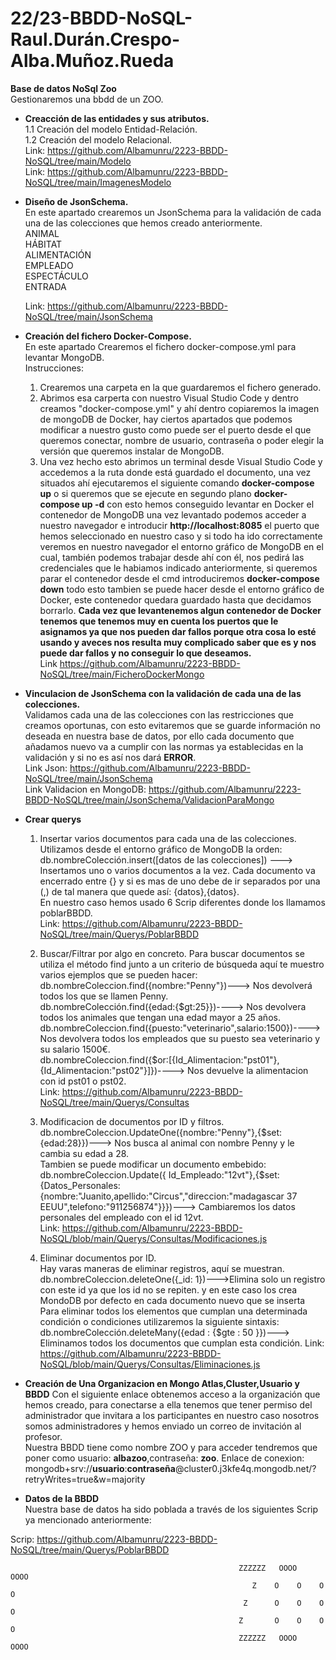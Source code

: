 # 22/23-BBDD-NoSQL-Raul.Durán.Crespo-Alba.Muñoz.Rueda
**Base de datos NoSql Zoo** <br>
Gestionaremos una bbdd de un ZOO.<br>
 * **Creacción de las entidades y sus atributos.**<br>
    1.1 Creación del modelo Entidad-Relación.<br>
    1.2 Creación del modelo Relacional.<br>
    Link: https://github.com/Albamunru/2223-BBDD-NoSQL/tree/main/Modelo<br>
    Link: https://github.com/Albamunru/2223-BBDD-NoSQL/tree/main/ImagenesModelo
 * **Diseño de JsonSchema.**<br>
     En este apartado crearemos un JsonSchema para la validación de cada una de las colecciones que hemos creado anteriormente.<br>
     ANIMAL<br>
     HÁBITAT<br>
     ALIMENTACIÓN<br>
     EMPLEADO<br>
     ESPECTÁCULO<br>
     ENTRADA<br>

     Link: https://github.com/Albamunru/2223-BBDD-NoSQL/tree/main/JsonSchema

 * **Creación del fichero Docker-Compose.**<br>
    En este apartado Crearemos el fichero docker-compose.yml para levantar MongoDB.<br>
    Instrucciones:<br>
    1. Crearemos una carpeta en la que guardaremos el fichero generado.<br>
    2. Abrimos esa carperta con nuestro Visual Studio Code y dentro creamos "docker-compose.yml" y ahí dentro copiaremos la imagen de mongoDB de Docker, hay ciertos apartados que podemos modificar a nuestro gusto como puede ser el puerto desde el que queremos conectar, nombre de usuario, contraseña o poder elegir la versión que queremos instalar de MongoDB.
    3. Una vez hecho esto abrimos un terminal desde Visual Studio Code y accedemos a la ruta donde está guardado el documento, una vez situados ahí ejecutaremos el siguiente comando **docker-compose up**  o si queremos que se ejecute en segundo plano **docker-compose up -d** con esto hemos conseguido levantar en Docker el contenedor de MongoDB una vez levantado podemos acceder a nuestro navegador e introducir **http://localhost:8085** el puerto que hemos seleccionado en nuestro caso y si todo ha ido correctamente veremos en nuestro navegador el entorno gráfico de MongoDB en el cual, también podemos trabajar desde ahí con él, nos pedirá las credenciales que le habiamos indicado anteriormente, si queremos parar el contenedor desde el cmd introduciremos **docker-compose down** todo esto tambien se puede hacer desde el entorno gráfico de Docker, este contenedor quedara guardado hasta que decidamos borrarlo.
    **Cada vez que levantenemos algun contenedor de Docker tenemos que tenemos muy en cuenta los puertos que le asignamos ya que nos pueden dar fallos porque otra cosa lo esté usando y aveces nos resulta muy complicado saber que es y nos puede dar fallos y no conseguir lo que deseamos.**<br>
    Link https://github.com/Albamunru/2223-BBDD-NoSQL/tree/main/FicheroDockerMongo
 * **Vinculacion de JsonSchema con la validación de cada una de las colecciones.**<br>
     Validamos cada una de las colecciones con las restricciones que creamos oportunas, con esto evitaremos que se guarde información no deseada en nuestra base de datos, por ello cada documento que añadamos nuevo va a cumplir con las normas ya establecidas en la validación y si no es así nos dará **ERROR**.<br>
     Link Json: https://github.com/Albamunru/2223-BBDD-NoSQL/tree/main/JsonSchema<br>
     Link Validacion en MongoDB: https://github.com/Albamunru/2223-BBDD-NoSQL/tree/main/JsonSchema/ValidacionParaMongo<br>
 * **Crear querys**<br>
    1. Insertar varios documentos para cada una de las colecciones.
    Utilizamos desde el entorno gráfico de MongoDB la orden: <br>
    db.nombreColección.insert([datos de las colecciones]) ---> Insertamos uno o varios documentos a la vez.
    Cada documento va encerrado entre {} y si es mas de uno debe de ir separados por una (,) de tal manera que quede así: {datos},{datos}.<br>
    En nuestro caso hemos usado 6 Scrip  diferentes donde los llamamos poblarBBDD.<br>
    Link: https://github.com/Albamunru/2223-BBDD-NoSQL/tree/main/Querys/PoblarBBDD
    2. Buscar/Filtrar por algo en concreto.
    Para buscar documentos se utiliza el método find junto a un criterio de búsqueda aquí te muestro varios ejemplos que se pueden hacer: <br>
    db.nombreColeccion.find({nombre:"Penny"})---> Nos devolverá todos los que se llamen Penny.<br>
    db.nombreColección.find({edad:{$gt:25}})----> Nos devolvera todos los animales que tengan una edad mayor a 25 años.<br>
    db.nombreColeccion.find({puesto:"veterinario",salario:1500})----> Nos devolvera todos los empleados que su puesto sea veterinario y su salario 1500€.<br>
    db.nombreColeccion.find({$or:[{Id_Alimentacion:"pst01"},{Id_Alimentacion:"pst02"}]})----> Nos devuelve la alimentacion con id pst01 o pst02.<br> 
    Link: https://github.com/Albamunru/2223-BBDD-NoSQL/tree/main/Querys/Consultas
    3. Modificacion de documentos por ID y filtros.<br>
    db.nombreColeccion.UpdateOne({nombre:"Penny"},{$set:{edad:28}})---> Nos busca al animal con nombre Penny y le cambia su edad a 28.<br>
    Tambien se puede modificar un documento embebido:<br>
    db.nombreColeccion.Update({ Id_Empleado:"12vt"},{$set:{Datos_Personales:{nombre:"Juanito,apellido:"Circus","direccion:"madagascar 37 EEUU",telefono:"911256874"}}})---> Cambiaremos los datos personales del empleado con el id 12vt.<br>
    Link: https://github.com/Albamunru/2223-BBDD-NoSQL/blob/main/Querys/Consultas/Modificaciones.js
    
   4. Eliminar documentos por ID.<br>
   Hay varas maneras de eliminar registros, aquí se muestran.<br>
   db.nombreColeccion.deleteOne({_id: 1})--->Elimina solo un registro con este id ya que los id no se repiten. y en este caso los crea MondoDB por defecto en cada documento nuevo que se inserta<br>
   Para eliminar todos los elementos que cumplan una determinada condición o condiciones utilizaremos la siguiente sintaxis:<br>
   db.nombreColección.deleteMany({edad : {$gte : 50 }})---> Eliminamos todos los documentos que cumplan esta condición.<bt>
   Link: https://github.com/Albamunru/2223-BBDD-NoSQL/blob/main/Querys/Consultas/Eliminaciones.js<br>
 * **Creación de Una Organizacion en Mongo Atlas,Cluster,Usuario y BBDD**
 Con el siguiente enlace obtenemos acceso a la organización que hemos creado, para conectarse a ella tenemos que tener permiso del administrador que invitara a los participantes en nuestro caso nosotros somos administradores y hemos enviado un correo de invitación al profesor.<br>
 Nuestra BBDD tiene como nombre ZOO y para acceder tendremos que poner como usuario: **albazoo**,contraseña: **zoo**.
 Enlace de conexion:
 mongodb+srv://**usuario**:**contraseña**@cluster0.j3kfe4q.mongodb.net/?retryWrites=true&w=majority <br>
* **Datos de la BBDD**<br>
Nuestra base de datos ha sido poblada a través de los siguientes Scrip ya mencionado anteriormente:

Scrip:
https://github.com/Albamunru/2223-BBDD-NoSQL/tree/main/Querys/PoblarBBDD







                                                       ZZZZZZ   OOOO      OOOO
                                                          Z    O    O    O    O
                                                        Z      O    O    O    O
                                                       Z       O    O    O    O
                                                       ZZZZZZ   OOOO      OOOO



